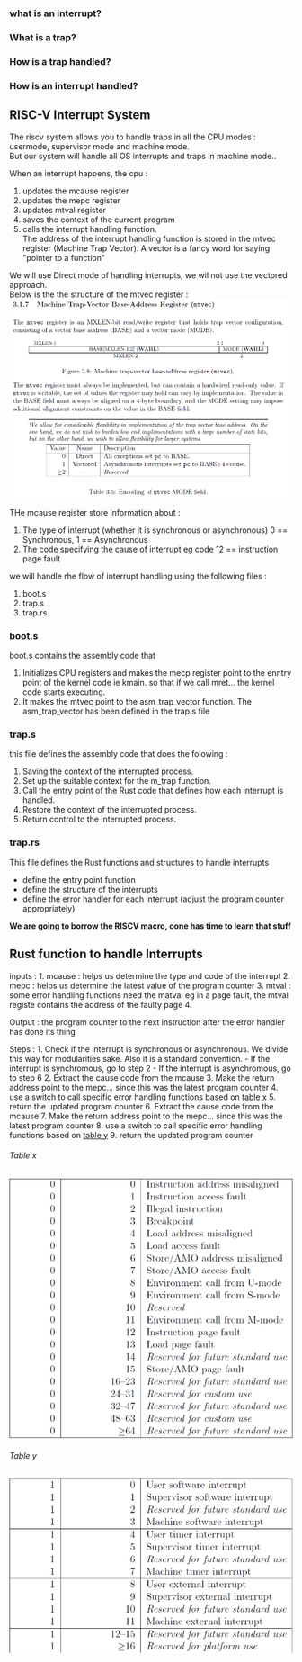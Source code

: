 ### what is an interrupt?
### What is a trap?
### How is a trap handled?
### How is an interrupt handled?


## RISC-V Interrupt System
The riscv system allows you to handle traps in all the CPU modes : usermode, supervisor mode and machine mode.  
But our system will handle all OS interrupts and traps in machine mode..  

When an interrupt happens, the cpu : 
1. updates the mcause register
2. updates the mepc register
3. updates mtval register 
4. saves the context of the current program 
5. calls the interrupt handling function.  
The address of the interrupt handling function is stored in the mtvec register (Machine Trap Vector). A vector is a fancy word for saying "pointer to a function"

We will use Direct mode of handling interrupts, we wil not use the vectored approach.  
Below is the the structure of the mtvec register :  
![mtvec register layout](./images/mtvec.png)

THe mcause register store information about :
1. The type of interrupt (whether it is synchronous or asynchronous)  0 == Synchronous, 1 == Asynchronous
2. The code specifying the cause of interrupt eg code 12 == instruction page fault

we will handle rhe flow of interrupt handling using the following files :
1. boot.s  
2. trap.s
3. trap.rs

### boot.s
boot.s contains the assembly code that 
1. Initializes CPU registers and makes the mecp register point to the enntry point of the kernel code ie kmain. so that if we call mret... the kernel code starts executing.
2. It makes the mtvec point to the asm_trap_vector function. The asm_trap_vector has been defined in the trap.s file

### trap.s
this file defines the assembly code that does the folowing :
1. Saving the context of the interrupted process.
2. Set up the suitable context for the m_trap function.
3. Call the entry point of the Rust code that defines how each interrupt is handled.
4. Restore the context of the interrupted process.
5. Return control to the interrupted process.

### trap.rs
This file defines the Rust functions and structures to handle interrupts  
- define the entry point function
- define the structure of the interrupts
- define the error handler for each interrupt (adjust the program counter appropriately)


**We are going to borrow the RISCV macro, oone has time to learn that stuff**




## Rust function to handle Interrupts
inputs : 
    1. mcause : helps us determine the type and code of the interrupt
    2. mepc   : helps us determine the latest value of the program counter
    3. mtval  : some error handling functions need the matval eg in a page fault, the mtval registe contains the address of the faulty page
    4. 

Output : the program counter to the next instruction after the error handler has done its thing

Steps :
    1. Check if the interrupt is synchronous or asynchronous. We divide this way for modularities sake. Also it is a standard convention.
        - If the interrupt is synchromous, go to step 2
        - If the interrupt is asynchromous, go to step 6
    2. Extract the cause code from the mcause
    3. Make the return address point to the mepc... since this was the latest program counter
    4. use a switch to call specific error handling functions based on [table x](#table-x)
    5. return the updated program counter
    6. Extract the cause code from the mcause
    7. Make the return address point to the mepc... since this was the latest program counter
    8. use a switch to call specific error handling functions based on [table y](#table-y)
    9. return the updated program counter

###### Table x
![](./images/mcause_synchronous_interrupts.png)

###### Table y
![](./images/mcause_asynchronous_interrupts.png)